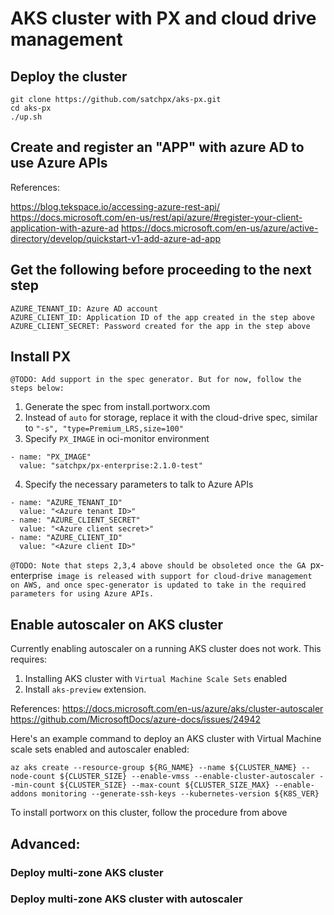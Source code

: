 # AKS cluster with PX and cloud drive management

## Deploy the cluster
```
git clone https://github.com/satchpx/aks-px.git
cd aks-px
./up.sh
```

## Create and register an "APP" with azure AD to use Azure APIs
References:

https://blog.tekspace.io/accessing-azure-rest-api/
https://docs.microsoft.com/en-us/rest/api/azure/#register-your-client-application-with-azure-ad
https://docs.microsoft.com/en-us/azure/active-directory/develop/quickstart-v1-add-azure-ad-app

## Get the following before proceeding to the next step
```
AZURE_TENANT_ID: Azure AD account
AZURE_CLIENT_ID: Application ID of the app created in the step above
AZURE_CLIENT_SECRET: Password created for the app in the step above
```

## Install PX
`@TODO: Add support in the spec generator. But for now, follow the steps below:`
1. Generate the spec from install.portworx.com
2. Instead of `auto` for storage, replace it with the cloud-drive spec, similar to `"-s", "type=Premium_LRS,size=100"`
3. Specify `PX_IMAGE` in oci-monitor environment
```
- name: "PX_IMAGE"
  value: "satchpx/px-enterprise:2.1.0-test"
```
4. Specify the necessary parameters to talk to Azure APIs
```
- name: "AZURE_TENANT_ID"
  value: "<Azure tenant ID>"
- name: "AZURE_CLIENT_SECRET"
  value: "<Azure client secret>"
- name: "AZURE_CLIENT_ID"
  value: "<Azure client ID>"
```
`@TODO: Note that steps 2,3,4 above should be obsoleted once the GA `px-enterprise` image is released with support for cloud-drive management on AWS, and once spec-generator is updated to take in the required parameters for using Azure APIs.`

## Enable autoscaler on AKS cluster
Currently enabling autoscaler on a running AKS cluster does not work. This requires:
1. Installing AKS cluster with `Virtual Machine Scale Sets` enabled
2. Install `aks-preview` extension.

References:
https://docs.microsoft.com/en-us/azure/aks/cluster-autoscaler
https://github.com/MicrosoftDocs/azure-docs/issues/24942

Here's an example command to deploy an AKS cluster with Virtual Machine scale sets enabled and autoscaler enabled:
```
az aks create --resource-group ${RG_NAME} --name ${CLUSTER_NAME} --node-count ${CLUSTER_SIZE} --enable-vmss --enable-cluster-autoscaler --min-count ${CLUSTER_SIZE} --max-count ${CLUSTER_SIZE_MAX} --enable-addons monitoring --generate-ssh-keys --kubernetes-version ${K8S_VER}
```

To install portworx on this cluster, follow the procedure from above


## Advanced:
### Deploy multi-zone AKS cluster

### Deploy multi-zone AKS cluster with autoscaler

